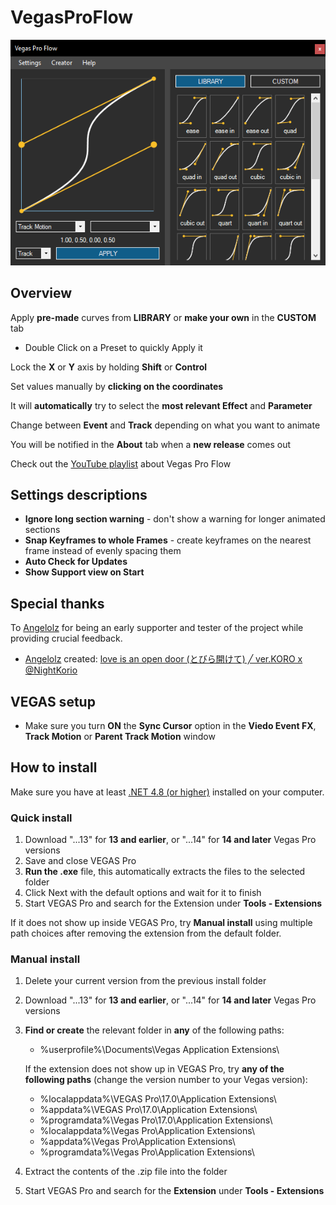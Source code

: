 # VegasProFlow

![Preview Picture](preview20230513.png)

## Overview

Apply **pre-made** curves from **LIBRARY** or **make your own** in the **CUSTOM** tab

- Double Click on a Preset to quickly Apply it

Lock the **X** or **Y** axis by holding **Shift** or **Control**

Set values manually by **clicking on the coordinates**

It will **automatically** try to select the **most relevant Effect** and **Parameter**

Change between **Event** and **Track** depending on what you want to animate

You will be notified in the **About** tab when a **new release** comes out

Check out the [YouTube playlist](https://www.youtube.com/playlist?list=PL9FpRwzrQ-HQ-SYhEQlY1euIJl_zx7ZVl) about Vegas Pro Flow

## Settings descriptions

- **Ignore long section warning** - don't show a warning for longer animated sections
- **Snap Keyframes to whole Frames** - create keyframes on the nearest frame instead of evenly spacing them
- **Auto Check for Updates**
- **Show Support view on Start**

## Special thanks

To [Angelolz](https://www.youtube.com/@angelolz1) for being an early supporter and tester of the project while providing crucial feedback.
- [Angelolz](https://www.youtube.com/@angelolz1) created: [love is an open door (とびら開けて) ╱ ver.KORO x @NightKorio](https://www.youtube.com/watch?v=Ro-KaV3iCs0)

## VEGAS setup

- Make sure you turn **ON** the **Sync Cursor** option in the **Viedo Event FX**, **Track Motion** or **Parent Track Motion** window

## How to install

Make sure you have at least [.NET 4.8 (or higher)](https://dotnet.microsoft.com/en-us/download/dotnet-framework/thank-you/net48-web-installer) installed on your computer.

### Quick install
1. Download "...13" for **13 and earlier**, or "...14" for **14 and later** Vegas Pro versions
2. Save and close VEGAS Pro
3. **Run the .exe** file, this automatically extracts the files to the selected folder
4. Click Next with the default options and wait for it to finish
5. Start VEGAS Pro and search for the Extension under **Tools - Extensions**

If it does not show up inside VEGAS Pro, try **Manual install** using multiple path choices after removing the extension from the default folder.

### Manual install
1. Delete your current version from the previous install folder
2. Download "...13" for **13 and earlier**, or "...14" for **14 and later** Vegas Pro versions
3. **Find or create** the relevant folder in **any** of the following paths:
   - %userprofile%\Documents\Vegas Application Extensions\

   If the extension does not show up in VEGAS Pro, try **any of the following paths** (change the version number to your Vegas version):

   - %localappdata%\VEGAS Pro\17.0\Application Extensions\
   - %appdata%\VEGAS Pro\17.0\Application Extensions\
   - %programdata%\Vegas Pro\17.0\Application Extensions\
   - %localappdata%\Vegas Pro\Application Extensions\
   - %appdata%\Vegas Pro\Application Extensions\
   - %programdata%\Vegas Pro\Application Extensions\
4. Extract the contents of the .zip file into the folder
5. Start VEGAS Pro and search for the **Extension** under **Tools - Extensions**

